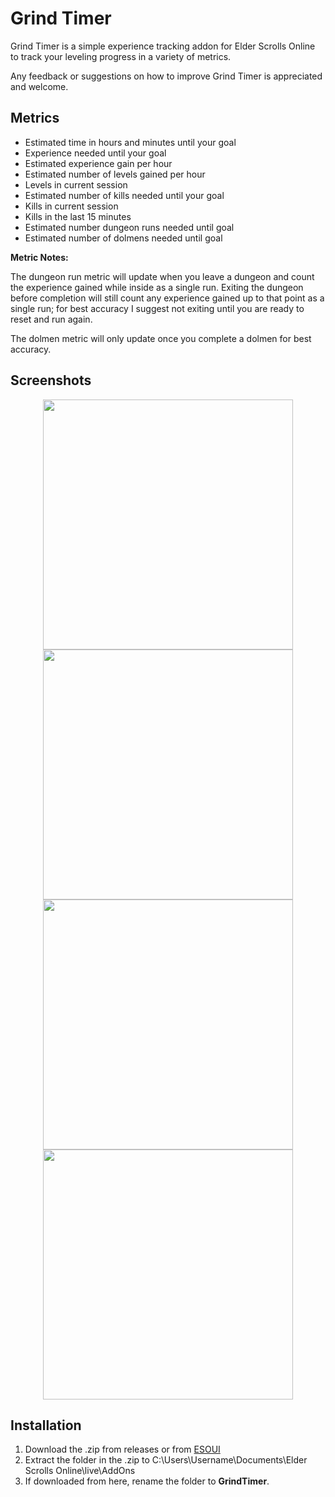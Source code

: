 # Grind Timer

Grind Timer is a simple experience tracking addon for Elder Scrolls Online to track your leveling progress in a variety of metrics.

Any feedback or suggestions on how to improve Grind Timer is appreciated and welcome.

## Metrics
* Estimated time in hours and minutes until your goal
* Experience needed until your goal
* Estimated experience gain per hour
* Estimated number of levels gained per hour
* Levels in current session
* Estimated number of kills needed until your goal
* Kills in current session
* Kills in the last 15 minutes
* Estimated number dungeon runs needed until goal
* Estimated number of dolmens needed until goal

**Metric Notes:**

The dungeon run metric will update when you leave a dungeon and count the experience gained while inside as a single run. Exiting the dungeon before completion will still count any experience gained up to that point as a single run; for best accuracy I suggest not exiting until you are ready to reset and run again.

The dolmen metric will only update once you complete a dolmen for best accuracy.

## Screenshots
<p align="center">
  <img src="https://i.imgur.com/coqvb3K.jpg" width="400"/>
  <img src="https://i.imgur.com/m2I207U.jpg" width="400"/>
  <img src="https://i.imgur.com/ESPjQxV.jpg" width="400"/>
  <img src="https://i.imgur.com/M1y3Tuj.jpg" width="400"/>
</p>


## Installation
1. Download the .zip from releases or from [ESOUI](https://www.esoui.com/downloads/info1651-GrindTimer.html)
2. Extract the folder in the .zip to C:\Users\Username\Documents\Elder Scrolls Online\live\AddOns
3. If downloaded from here, rename the folder to **GrindTimer**.
